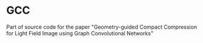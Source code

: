 # GCC
Part of source code for the paper "Geometry-guided Compact Compression for Light Field Image using Graph Convolutional Networks"
